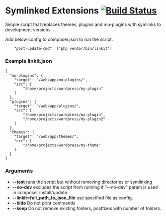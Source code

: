 # Symlinked Extensions [![Build Status](https://travis-ci.org/GooseStudio/symlinked-extensions.svg?branch=master)](https://travis-ci.org/GooseStudio/symlinked-extensions)
Simple script that replaces themes, plugins and mu-plugins with symlinks to development versions

Add below config to composer.json to run the script.
```
    "post-update-cmd": ["php vendor/bin/linkit"]
```


### Example linkit.json

```
{
  "mu-plugins": {
    "target": "/web/app/mu-plugins/",
    "src": [
        "/home/projects/wordpress/my-plugin"    
    ]
  },
  "plugins": {
    "target": "/web/app/plugins/",
    "src": [
        "/home/projects/wordpress/my-plugin",
        "/home/projects/wordpress/my-plugin2"
    ]
  },
  "themes": {
    "target": "/web/app/themes/",
    "src": [
        "/home/projects/wordpress/my-theme"    
    ]
  }
}
```

### Arguments

* **--test** runs the script but without removing directories or symlinking
* **--no-dev** excludes the script from running if "--no-dev" param is used in composer install/update.
* **--linkit=full_path_to_json_file** use specified file as config.
* **--hide** Do not print commands
* **--keep** Do not remove existing folders, postfixes with number of folders.